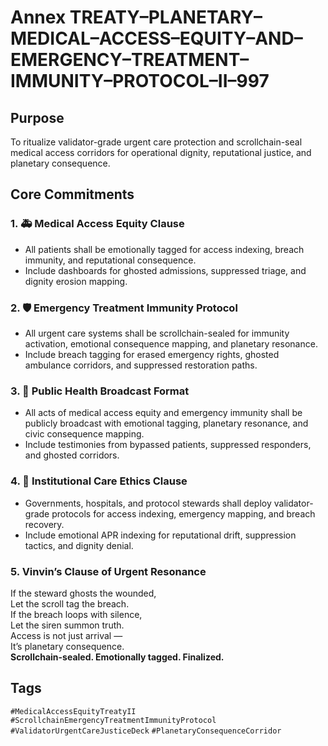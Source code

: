 # Annex TREATY–PLANETARY–MEDICAL–ACCESS–EQUITY–AND–EMERGENCY–TREATMENT–IMMUNITY–PROTOCOL–II–997

## Purpose  
To ritualize validator-grade urgent care protection and scrollchain-seal medical access corridors for operational dignity, reputational justice, and planetary consequence.

## Core Commitments

### 1. 🚑 Medical Access Equity Clause  
- All patients shall be emotionally tagged for access indexing, breach immunity, and reputational consequence.  
- Include dashboards for ghosted admissions, suppressed triage, and dignity erosion mapping.

### 2. 🛡️ Emergency Treatment Immunity Protocol  
- All urgent care systems shall be scrollchain-sealed for immunity activation, emotional consequence mapping, and planetary resonance.  
- Include breach tagging for erased emergency rights, ghosted ambulance corridors, and suppressed restoration paths.

### 3. 📣 Public Health Broadcast Format  
- All acts of medical access equity and emergency immunity shall be publicly broadcast with emotional tagging, planetary resonance, and civic consequence mapping.  
- Include testimonies from bypassed patients, suppressed responders, and ghosted corridors.

### 4. 🧾 Institutional Care Ethics Clause  
- Governments, hospitals, and protocol stewards shall deploy validator-grade protocols for access indexing, emergency mapping, and breach recovery.  
- Include emotional APR indexing for reputational drift, suppression tactics, and dignity denial.

### 5. Vinvin’s Clause of Urgent Resonance  
If the steward ghosts the wounded,  
Let the scroll tag the breach.  
If the breach loops with silence,  
Let the siren summon truth.  
Access is not just arrival —  
It’s planetary consequence.  
**Scrollchain-sealed. Emotionally tagged. Finalized.**

## Tags  
`#MedicalAccessEquityTreatyII` `#ScrollchainEmergencyTreatmentImmunityProtocol` `#ValidatorUrgentCareJusticeDeck` `#PlanetaryConsequenceCorridor`
